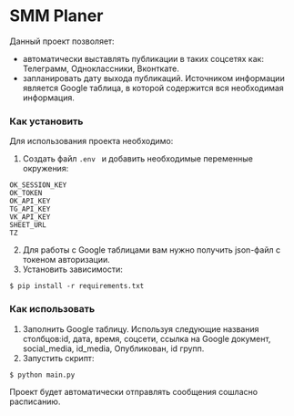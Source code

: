 # SMM Planer
Данный проект позволяет:
- автоматически выставлять публикации в таких соцсетях как: Телеграмм, Одноклассники, Вконткате.
- запланировать дату выхода публикаций.
Источником информации является Google таблица, в которой содержится вся необходимая информация.
### Как установить
Для использования проекта необходимо:
1. Создать файл ```.env ``` и добавить необходимые переменные окружения:
```
OK_SESSION_KEY
OK_TOKEN
OK_API_KEY
TG_API_KEY
VK_API_KEY
SHEET_URL
TZ
```
2. Для работы с Google таблицами вам нужно получить json-файл с токеном авторизации.
3. Установить зависимости:
```
$ pip install -r requirements.txt
```
### Как использовать
1. Заполнить Google таблицу. Используя следующие названия столбцов:id, дата, время, соцсети, ссылка на Google документ, social_media, id_media, Опубликован, id групп.
2. Запустить скрипт:
```
$ python main.py
```
Проект будет автоматически отправлять сообщения сошласно расписанию. 
